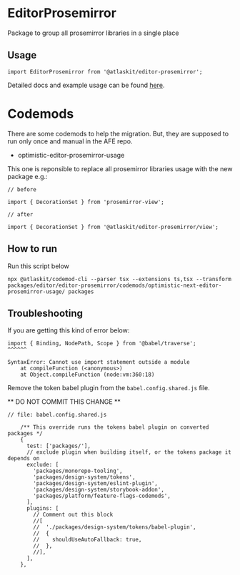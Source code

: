 # EditorProsemirror

Package to group all prosemirror libraries in a single place

## Usage

`import EditorProsemirror from '@atlaskit/editor-prosemirror';`

Detailed docs and example usage can be found [here](https://atlaskit.atlassian.com/packages/editor/editor-prosemirror).


# Codemods

There are some codemods to help the migration. But, they are supposed to run only once and manual in the AFE repo.

- optimistic-editor-prosemirror-usage

This one is reponsible to replace all prosemirror libraries usage with the new package e.g.:


```
// before

import { DecorationSet } from 'prosemirror-view';

```

```
// after

import { DecorationSet } from '@atlaskit/editor-prosemirror/view';

```



## How to run

Run this script below

```
npx @atlaskit/codemod-cli --parser tsx --extensions ts,tsx --transform packages/editor/editor-prosemirror/codemods/optimistic-next-editor-prosemirror-usage/ packages
```


## Troubleshooting

If you are getting this kind of error below:

```
import { Binding, NodePath, Scope } from '@babel/traverse';
^^^^^^

SyntaxError: Cannot use import statement outside a module
    at compileFunction (<anonymous>)
    at Object.compileFunction (node:vm:360:18)
```

Remove the token babel plugin from the `babel.config.shared.js` file.

** DO NOT COMMIT THIS CHANGE **

```
// file: babel.config.shared.js

    /** This override runs the tokens babel plugin on converted packages */
    {
      test: ['packages/'],
      // exclude plugin when building itself, or the tokens package it depends on
      exclude: [
        'packages/monorepo-tooling',
        'packages/design-system/tokens',
        'packages/design-system/eslint-plugin',
        'packages/design-system/storybook-addon',
        'packages/platform/feature-flags-codemods',
      ],
      plugins: [
        // Comment out this block
        //[
        //  './packages/design-system/tokens/babel-plugin',
        //  {
        //    shouldUseAutoFallback: true,
        //  },
        //],
      ],
    },
```
